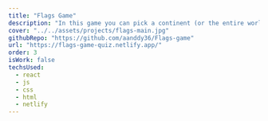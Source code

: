 ```yaml
---
title: "Flags Game"
description: "In this game you can pick a continent (or the entire world) and guess their flags. You'll be timed and have a score according to the amount of wrong answers you have. Created using the open-source API REST Countries."
cover: "../../assets/projects/flags-main.jpg"
githubRepo: "https://github.com/aanddy36/Flags-game"
url: "https://flags-game-quiz.netlify.app/"
order: 3
isWork: false
techsUsed:
  - react
  - js
  - css
  - html
  - netlify
---
```

